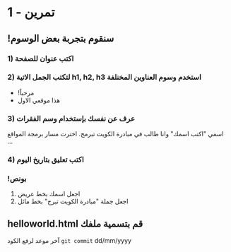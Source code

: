 
#  تمرين - 1
## !سنقوم بتجربة بعض الوسوم

### 1) اكتب عنوان للصفحة

### 2) لتكتب الجمل الاتية h1, h2, h3 استخدم وسوم العناوين المخنلفة 
- !مرحباً
- هذا موقعي الاول

### 3) عرف عن نفسك بإستخدام وسم الفقرات 
اسمي "اكتب اسمك" وانا طالب في مبادرة الكويت تبرمج. اخترت مسار برمجة المواقع
...

### 4) اكتب تعليق بتاريخ اليوم 

### !بونص 
1. اجعل اسمك بخط عريض
2. اجعل جملة "مبادرة الكويت تبرج" بخط مائل

## helloworld.html قم بتسمية ملفك 

آخر موعد لرفع الكود  `git commit` 
dd/mm/yyyy
